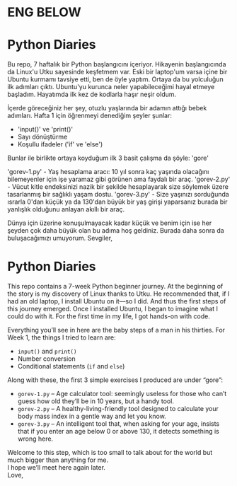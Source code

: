 # ENG BELOW

# Python Diaries

Bu repo, 7 haftalık bir Python başlangıcını içeriyor. Hikayenin başlangıcında da Linux'u Utku sayesinde keşfetmem var. Eski bir laptop'um varsa içine bir Ubuntu kurmamı tavsiye etti, ben de öyle yaptım. Ortaya da bu yolculuğun ilk adımları çıktı. Ubuntu'yu kurunca neler yapabileceğimi hayal etmeye başladım. Hayatımda ilk kez de kodlarla haşır neşir oldum. 

İçerde göreceğiniz her şey, otuzlu yaşlarında bir adamın attığı bebek adımları. Hafta 1 için öğrenmeyi denediğim şeyler şunlar:

- 'input()' ve 'print()'
- Sayı dönüştürme
- Koşullu ifadeler ('if' ve 'else')

Bunlar ile birlikte ortaya koyduğum ilk 3 basit çalışma da şöyle: 'gore'

'gorev-1.py' - Yaş hesaplama aracı: 10 yıl sonra kaç yaşında olacağını bilemeyenler için işe yaramaz gibi görünen ama faydalı bir araç.
'gorev-2.py' - Vücut kitle endeksinizi nazik bir şekilde hesaplayarak size söylemek üzere tasarlanmış bir sağlıklı yaşam dostu.
'gorev-3.py' - Size yaşınızı sorduğunda ısrarla 0'dan küçük ya da 130'dan büyük bir yaş girişi yaparsanız burada bir yanlışlık olduğunu anlayan akıllı bir araç.

Dünya için üzerine konuşulmayacak kadar küçük ve benim için ise her şeyden çok daha büyük olan bu adıma hoş geldiniz. 
Burada daha sonra da buluşacağımızı umuyorum. 
Sevgiler, 


# Python Diaries

This repo contains a 7-week Python beginner journey. At the beginning of the story is my discovery of Linux thanks to Utku. He recommended that, if I had an old laptop, I install Ubuntu on it—so I did. And thus the first steps of this journey emerged. Once I installed Ubuntu, I began to imagine what I could do with it. For the first time in my life, I got hands-on with code.

Everything you’ll see in here are the baby steps of a man in his thirties. For Week 1, the things I tried to learn are:

- `input()` and `print()`
- Number conversion
- Conditional statements (`if` and `else`)

Along with these, the first 3 simple exercises I produced are under “gore”:

- `gorev-1.py` – Age calculator tool: seemingly useless for those who can’t guess how old they’ll be in 10 years, but a handy tool.
- `gorev-2.py` – A healthy-living-friendly tool designed to calculate your body mass index in a gentle way and let you know.
- `gorev-3.py` – An intelligent tool that, when asking for your age, insists that if you enter an age below 0 or above 130, it detects something is wrong here.

Welcome to this step, which is too small to talk about for the world but much bigger than anything for me.  
I hope we’ll meet here again later.  
Love,  
```

